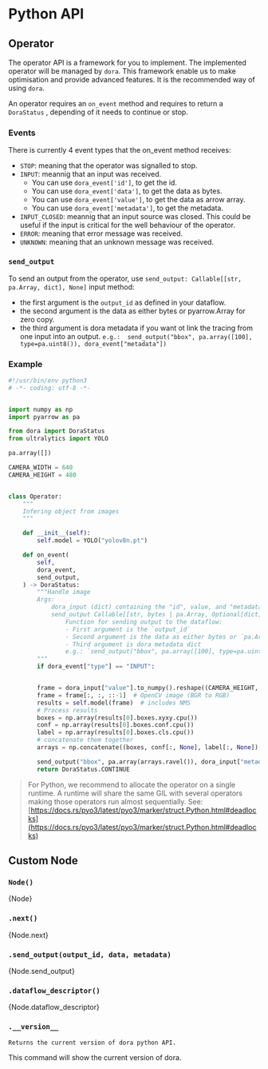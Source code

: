 # Python API

<!---
This file is auto-generated using:
npm run update-python-api
-->

## Operator

The operator API is a framework for you to implement. The implemented operator will be managed by `dora`. This framework enable us to make optimisation and provide advanced features. It is the recommended way of using `dora`.

An operator requires an `on_event` method and requires to return a `DoraStatus` , depending of it needs to continue or stop.

### Events

There is currently 4 event types that the on_event method receives:

- `STOP`: meaning that the operator was signalled to stop.
- `INPUT`: meannig that an input was received.
  - You can use `dora_event['id']`, to get the id.
  - You can use `dora_event['data']`, to get the data as bytes.
  - You can use `dora_event['value']`, to get the data as arrow array.
  - You can use `dora_event['metadata']`, to get the metadata.
- `INPUT_CLOSED`: meannig that an input source was closed. This could be useful if the input is critical for the well behaviour of the operator.
- `ERROR`: meaning that error message was received.
- `UNKNOWN`: meaning that an unknown message was received.

### `send_output`

To send an output from the operator, use `send_output: Callable[[str, pa.Array, dict], None]` input method:

- the first argument is the `output_id` as defined in your dataflow.
- the second argument is the data as either bytes or pyarrow.Array for zero copy.
- the third argument is dora metadata if you want ot link the tracing from one input into an output.
  `e.g.:  send_output("bbox", pa.array([100], type=pa.uint8()), dora_event["metadata"])`

### Example

```python
#!/usr/bin/env python3
# -*- coding: utf-8 -*-


import numpy as np
import pyarrow as pa

from dora import DoraStatus
from ultralytics import YOLO

pa.array([])

CAMERA_WIDTH = 640
CAMERA_HEIGHT = 480


class Operator:
    """
    Infering object from images
    """

    def __init__(self):
        self.model = YOLO("yolov8n.pt")

    def on_event(
        self,
        dora_event,
        send_output,
    ) -> DoraStatus:
        """Handle image
        Args:
            dora_input (dict) containing the "id", value, and "metadata"
            send_output Callable[[str, bytes | pa.Array, Optional[dict]], None]:
                Function for sending output to the dataflow:
                - First argument is the `output_id`
                - Second argument is the data as either bytes or `pa.Array`
                - Third argument is dora metadata dict
                e.g.: `send_output("bbox", pa.array([100], type=pa.uint8()), dora_event["metadata"])`
        """
        if dora_event["type"] == "INPUT":


        frame = dora_input["value"].to_numpy().reshape((CAMERA_HEIGHT, CAMERA_WIDTH, 3))
        frame = frame[:, :, ::-1]  # OpenCV image (BGR to RGB)
        results = self.model(frame)  # includes NMS
        # Process results
        boxes = np.array(results[0].boxes.xyxy.cpu())
        conf = np.array(results[0].boxes.conf.cpu())
        label = np.array(results[0].boxes.cls.cpu())
        # concatenate them together
        arrays = np.concatenate((boxes, conf[:, None], label[:, None]), axis=1)

        send_output("bbox", pa.array(arrays.ravel()), dora_input["metadata"])
        return DoraStatus.CONTINUE
```

> For Python, we recommend to allocate the operator on a single runtime. A runtime will share the same GIL with several operators making those operators run almost sequentially. See: [https://docs.rs/pyo3/latest/pyo3/marker/struct.Python.html#deadlocks](https://docs.rs/pyo3/latest/pyo3/marker/struct.Python.html#deadlocks)

## Custom Node

### `Node()`

{Node}

### `.next()`

{Node.next}

### `.send_output(output_id, data, metadata)`

{Node.send_output}

### `.dataflow_descriptor()`

{Node.dataflow_descriptor}

### `.__version__`

```
Returns the current version of dora python API.
```

This command will show the current version of dora.
